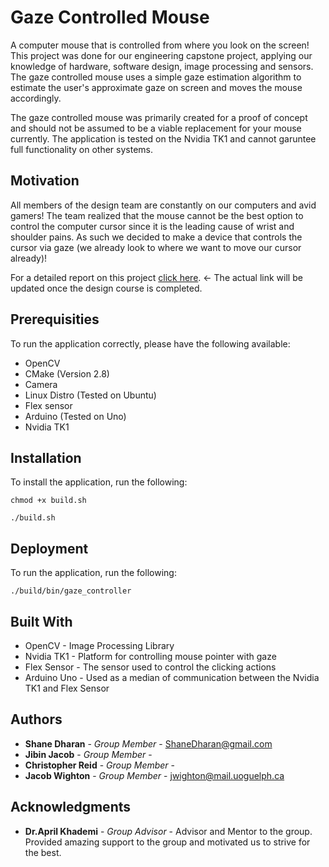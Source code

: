 # Gaze Controlled Mouse

A computer mouse that is controlled from where you look on the screen! This project was done for our engineering capstone project, applying our knowledge of hardware, software design, image processing and sensors. The gaze controlled mouse uses a simple gaze estimation algorithm to estimate the user's approximate gaze on screen and moves the mouse accordingly. 

The gaze controlled mouse was primarily created for a proof of concept and should not be assumed to be a viable replacement for your mouse currently. The application is tested on the Nvidia TK1 and cannot garuntee full functionality on other systems. 

## Motivation 

All members of the design team are constantly on our computers and avid gamers! The team realized that the mouse cannot be the best option to control the computer cursor since it is the leading cause of wrist and shoulder pains. As such we decided to make a device that controls the cursor via gaze (we already look to where we want to move our cursor already)!

For a detailed report on this project [click here](https://google.com). <- The actual link will be updated once the design course is completed.

## Prerequisities

To run the application correctly, please have the following available: 
* OpenCV
* CMake (Version 2.8)
* Camera
* Linux Distro (Tested on Ubuntu)
* Flex sensor
* Arduino (Tested on Uno)
* Nvidia TK1  

## Installation

To install the application, run the following:
```
chmod +x build.sh
```

```
./build.sh
```

## Deployment

To run the application, run the following:
```
./build/bin/gaze_controller
```

## Built With

* OpenCV - Image Processing Library
* Nvidia TK1 - Platform for controlling mouse pointer with gaze
* Flex Sensor - The sensor used to control the clicking actions
* Arduino Uno - Used as a median of communication between the Nvidia TK1 and Flex Sensor 

## Authors

* **Shane Dharan** - *Group Member* - ShaneDharan@gmail.com
* **Jibin Jacob** - *Group Member* - 
* **Christopher Reid** - *Group Member* - 
* **Jacob Wighton** - *Group Member* - jwighton@mail.uoguelph.ca

## Acknowledgments

* **Dr.April Khademi** - *Group Advisor* - Advisor and Mentor to the group. Provided amazing support to the group and motivated us to strive for the best.
